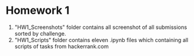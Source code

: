 # Homework 1 
1. "HW1_Screenshots" folder contains all screenshot of all submissions sorted by challenge.
2. "HW1_Scripts" folder contains  eleven .ipynb files which containing all scripts of tasks from hackerrank.com
